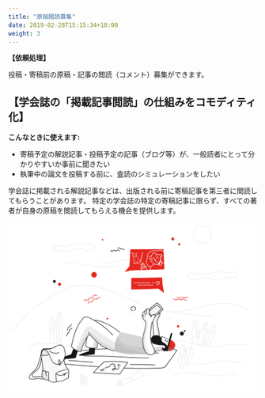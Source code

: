 ```yaml
---
title: "原稿閲読募集"
date: 2019-02-28T15:15:34+10:00
weight: 3
---
```


**【依頼処理】**

投稿・寄稿前の原稿・記事の閲読（コメント）募集ができます。

<h2>【学会誌の「掲載記事閲読」の仕組みをコモディティ化】</h2>
<p><b>こんなときに使えます: </b></p>
<ul>
  <li>寄稿予定の解説記事・投稿予定の記事（ブログ等）が、一般読者にとって分かりやすいか事前に聞きたい</li>
  <li>執筆中の論文を投稿する前に、査読のシミュレーションをしたい</li>
</ul>

学会誌に掲載される解説記事などは、出版される前に寄稿記事を第三者に閲読してもらうことがあります。
特定の学会誌の特定の寄稿記事に限らず、すべての著者が自身の原稿を閲読してもらえる機会を提供します。

![Accounting Services](/images/illustrations/reading.svg)

